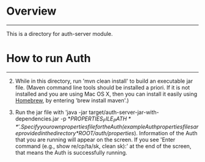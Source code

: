# Overview
---
This is a directory for auth-server module.

# How to run Auth
---

2. While in this directory, run 'mvn clean install' to build an executable jar file. (Maven command line tools should be installed a priori. If it is not installed and you are using Mac OS X, then you can install it easily using [Homebrew](http://brew.sh/), by entering 'brew install maven'.)

3. Run the jar file with 'java -jar target/auth-server-jar-with-dependencies.jar -p **$PROPERTIES_FILE_PATH**'. Specify your own properties file for the Auth (example Auth properties files are provided in the directory *$ROOT/auth/properties*). Information of the Auth that you are running will appear on the screen. If you see 'Enter command (e.g., show re/cp/ta/sk, clean sk):' at the end of the screen, that means the Auth is successfully running.
